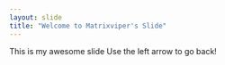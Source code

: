 ```yaml
---
layout: slide
title: "Welcome to Matrixviper's Slide"
---
```


This is my awesome slide
Use the left arrow to go back!
